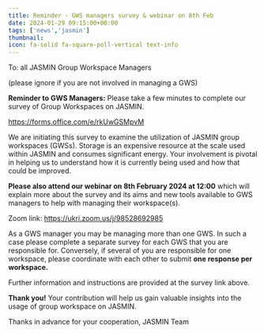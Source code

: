 ```yaml
---
title: Reminder - GWS managers survey & webinar on 8th Feb
date: 2024-01-29 09:15:00+00:00
tags: ['news','jasmin']
thumbnail: 
icon: fa-solid fa-square-poll-vertical text-info
---
```


To: all JASMIN Group Workspace Managers

(please ignore if you are not involved in managing a GWS)

**Reminder to GWS Managers:** Please take a few minutes to complete our survey of Group Workspaces on JASMIN.

https://forms.office.com/e/rkUwGSMpvM

We are initiating this survey to examine the utilization of JASMIN group workspaces (GWSs). Storage is an expensive resource at the scale used within JASMIN and consumes significant energy. Your involvement is pivotal in helping us to understand how it is currently being used and how that could be improved.

**Please also attend our webinar on 8th February 2024 at 12:00** which will explain more about the survey and its aims and new tools available to GWS managers to help with managing their workspace(s).

Zoom link: https://ukri.zoom.us/j/98528692985

As a GWS manager you may be managing more than one GWS. In such a case please complete a separate survey for each GWS that you are responsible for. Conversely, if several of you are responsible for one workspace, please coordinate with each other to submit **one response per workspace.**

Further information and instructions are provided at the survey link above.

**Thank you!** Your contribution will help us gain valuable insights into the usage of group workspace on JASMIN.

Thanks in advance for your cooperation,
JASMIN Team
